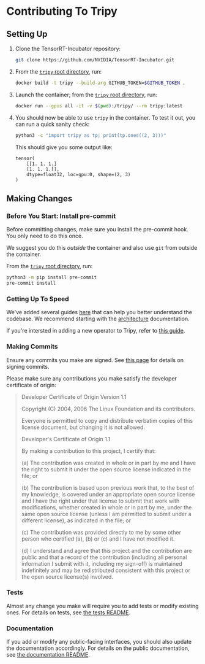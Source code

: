 # Contributing To Tripy


## Setting Up

1. Clone the TensorRT-Incubator repository:

    ```bash
    git clone https://github.com/NVIDIA/TensorRT-Incubator.git
    ```

2.  From the [`tripy` root directory](.), run:

    <!-- TODO (#release) -->
    ```bash
    docker build -t tripy --build-arg GITHUB_TOKEN=$GITHUB_TOKEN .
    ```

3. Launch the container; from the [`tripy` root directory](.), run:

    ```bash
    docker run --gpus all -it -v $(pwd):/tripy/ --rm tripy:latest
    ```

4. You should now be able to use `tripy` in the container. To test it out, you can run a quick sanity check:

    ```bash
    python3 -c "import tripy as tp; print(tp.ones((2, 3)))"
    ```

    This should give you some output like:
    ```
    tensor(
        [[1. 1. 1.]
        [1. 1. 1.]],
        dtype=float32, loc=gpu:0, shape=(2, 3)
    )
    ```

## Making Changes

### Before You Start: Install pre-commit

Before committing changes, make sure you install the pre-commit hook.
You only need to do this once.

We suggest you do this *outside* the container and also use `git` from
outside the container.

From the [`tripy` root directory](.), run:
```bash
python3 -m pip install pre-commit
pre-commit install
```

### Getting Up To Speed

We've added several guides [here](./docs/post0_developer_guides/) that can help you better understand
the codebase. We recommend starting with the [architecture](./docs/post0_developer_guides/architecture.md)
documentation.

If you're intersted in adding a new operator to Tripy, refer to [this guide](./docs/post0_developer_guides/how-to-add-new-ops.md).

### Making Commits

Ensure any commits you make are signed. See
[this page](https://docs.github.com/en/authentication/managing-commit-signature-verification/about-commit-signature-verification#ssh-commit-signature-verification)
for details on signing commits.

Please make sure any contributions you make satisfy the developer certificate of origin:

> Developer Certificate of Origin
>	Version 1.1
>
>	Copyright (C) 2004, 2006 The Linux Foundation and its contributors.
>
>	Everyone is permitted to copy and distribute verbatim copies of this
>	license document, but changing it is not allowed.
>
>
>	Developer's Certificate of Origin 1.1
>
>	By making a contribution to this project, I certify that:
>
>	(a) The contribution was created in whole or in part by me and I
>		have the right to submit it under the open source license
>		indicated in the file; or
>
>	(b) The contribution is based upon previous work that, to the best
>		of my knowledge, is covered under an appropriate open source
>		license and I have the right under that license to submit that
>		work with modifications, whether created in whole or in part
>		by me, under the same open source license (unless I am
>		permitted to submit under a different license), as indicated
>		in the file; or
>
>	(c) The contribution was provided directly to me by some other
>		person who certified (a), (b) or (c) and I have not modified
>		it.
>
>	(d) I understand and agree that this project and the contribution
>		are public and that a record of the contribution (including all
>		personal information I submit with it, including my sign-off) is
>		maintained indefinitely and may be redistributed consistent with
>		this project or the open source license(s) involved.


### Tests

Almost any change you make will require you to add tests or modify existing ones.
For details on tests, see [the tests README](./tests/README.md).


### Documentation

If you add or modify any public-facing interfaces, you should also update the documentation accordingly.
For details on the public documentation, see [the documentation README](./docs/README.md).
